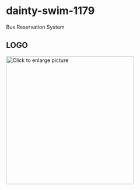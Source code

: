 # dainty-swim-1179
Bus Reservation System
<h2>LOGO</h2>
<img src="https://drive.google.com/uc?export=view&id=16AQ0Jf5e92IBs9pGbuLwI-ocfoyLPvkS" style="width: 350px; max-width: 100%; height: auto;" title="Click to enlarge picture" />
